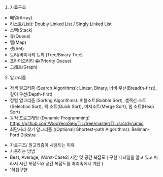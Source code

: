 1. 자료구조
+ 배열(Array)
+ 리스트(List): Doubly Linked List / Singly Linked List
+ 스택(Stack)
+ 큐(Queue)
+ 맵(Map)
+ 셋(Set)
+ 트리/바이너리 트리 (Tree/Binary Tree)
+ 프라이오리티 큐(Priority Queue)
+ 그래프(Graph)

2. 알고리즘 
+ 검색 알고리즘 (Search Algorithms): Linear, Binary, 너비 우선(Breadth-first), 깊이 우선(Depth-first)
+ 정렬 알고리즘 (Sorting Algorithms): 버블소트(Bubble Sort), 셀렉션 소트(Selection Sort), 퀵 소트(Quick Sort), 머지소트(Merge Sort), 힙 소트(Heap Sort)
+ 동적 프로그래밍 (Dynamic Programming) https://github.com/WooYeonSeo/TIL/tree/master/TIL/src/dynamic
+ 최단거리 찾기 알고리즘 ((Optional) Shortest-path Algorithms): Bellman-Ford Dijkstra


* 자료구조/ 알고리즘이 사용되는 이유
* 사용하는 방법
* Best, Average, Worst-Case의 시간 및 공간 복잡도 ( 구현 디테일을 알고 있고 따라서 시간 복잡도와 공간 복잡도를 머리속에서 계산 )
* '직접구현'

